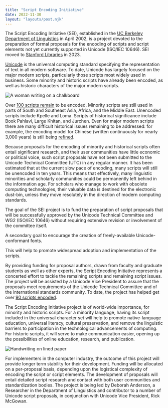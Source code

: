 ```yaml
---
title: "Script Encoding Initiative"
date: 2022-11-30
layout: "layouts/post.njk"
---
```


The Script Encoding Initiative (SEI), established in the [UC Berkeley Department of Linguistics](http://linguistics.berkeley.edu/) in April 2002, is a project devoted to the preparation of formal proposals for the encoding of scripts and script elements not yet currently supported in Unicode (ISO/IEC 10646). SEI moved to [Stanford Libraries](https://library.stanford.edu/) in 2023.

[Unicode](http://www.unicode.org/standard/WhatIsUnicode.html) is the universal computing standard specifying the representation of text in all modern software. To date, Unicode has largely focused on the major modern scripts, particularly those scripts most widely used in business. Some minority and historic scripts have already been encoded, as well as historic characters of the major modern scripts.

![A woman writing on a chalkboard](/sei/static/img/woman_writing.jpg)

Over [100 scripts remain](scripts-to-encode.html) to be encoded. Minority scripts are still used in parts of South and Southeast Asia, Africa, and the Middle East. Unencoded scripts include Kpelle and Loma. Scripts of historical significance include Book Pahlavi, Large Khitan, and Jurchen. Even for major modern scripts there are many difficult historical issues remaining to be addressed: for example, the encoding model for Chinese (written continuously for nearly 3,000 years) is still being [refined](http://www.wenlin.com/cdl).

Because proposals for the encoding of minority and historical scripts often entail significant research, and their user communities have little economic or political voice, such script proposals have not been submitted to the Unicode Technical Committee (UTC) in any regular manner. It has been estimated that at the current slow pace of encoding, many scripts will still be unencoded in ten years. This means that effectively, many linguistic minorities and scholarly communities could be permanently left behind in the information age. For scholars who manage to work with obsolete computing technologies, their valuable data is destined for the electronic dust-bin, unless they move resolutely in the direction of modern computing standards.

The goal of the SEI project is to fund the preparation of script proposals that will be successfully approved by the Unicode Technical Committee and WG2 (ISO/IEC 10646) without requiring extensive revision or involvement of the committee itself.

A secondary goal to encourage the creation of freely-available Unicode-conformant fonts.

This will help to promote widespread adoption and implementation of the scripts.

By providing funding for proposal authors, drawn from faculty and graduate students as well as other experts, the Script Encoding Initiative represents a concerted effort to tackle the remaining scripts and remaining script issues. The project will be assisted by a Unicode Vice President to assure that the proposals meet requirements of the Unicode Technical Committee and of the international standards community. To date, the project has helped get over [90 scripts encoded](scripts-encoded.html).

The Script Encoding Initiative project is of world-wide importance, for minority and historic scripts. For a minority language, having its script included in the universal character set will help to promote native-language education, universal literacy, cultural preservation, and remove the linguistic barriers to participation in the technological advancements of computing. For historic scripts, it will serve to make communication easier, opening up the possibilities of online education, research, and publication.

![Handwriting on lined paper](/sei/static/img/handwriting.jpg)

For implementers in the computer industry, the outcome of this project will provide longer term stability for their development. Funding will be allocated on a per-proposal basis, depending upon the logistical complexity of encoding the script or script elements. The development of proposals will entail detailed script research and contact with both user communities and standardization bodies. The project is being led by Deborah Anderson, a Researcher in the Department of Linguistics and contributor to a number of Unicode script proposals, in conjunction with Unicode Vice President, Rick McGowan.